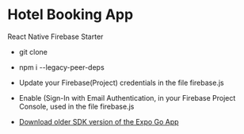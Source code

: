 # Hotel Booking App
React Native Firebase Starter
- git clone
- npm i --legacy-peer-deps
  
- Update your Firebase(Project) credentials in the file  firebase.js
- Enable (Sign-In with Email Authentication, in your Firebase Project Console, used in the file firebase.js
- [Download older SDK version of the Expo Go App](https://expo.dev/go?sdkVersion=49&platform=android&device=true)
